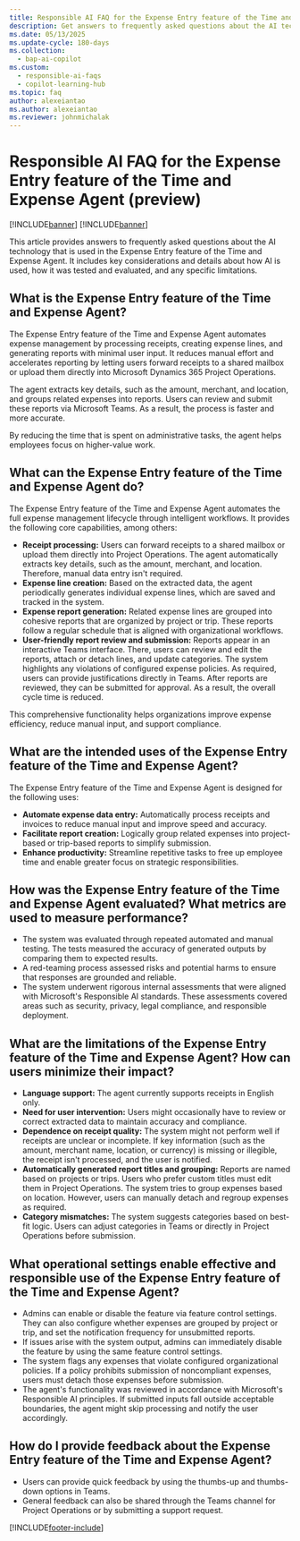 ```yaml
---
title: Responsible AI FAQ for the Expense Entry feature of the Time and Expense Agent (preview)
description: Get answers to frequently asked questions about the AI technology used in the Expense Entry feature of the Time and Expense Agent. This FAQ includes key considerations and details about how the AI is used, how it was tested and evaluated, and any specific limitations.
ms.date: 05/13/2025
ms.update-cycle: 180-days
ms.collection:
  - bap-ai-copilot
ms.custom:
  - responsible-ai-faqs
  - copilot-learning-hub
ms.topic: faq
author: alexeiantao
ms.author: alexeiantao
ms.reviewer: johnmichalak
---
```


# Responsible AI FAQ for the Expense Entry feature of the Time and Expense Agent (preview)

[!INCLUDE[banner](../includes/banner.md)]
[!INCLUDE[banner](../includes/preview-note.md)]

This article provides answers to frequently asked questions about the AI technology that is used in the Expense Entry feature of the Time and Expense Agent. It includes key considerations and details about how AI is used, how it was tested and evaluated, and any specific limitations.

## What is the Expense Entry feature of the Time and Expense Agent?

The Expense Entry feature of the Time and Expense Agent automates expense management by processing receipts, creating expense lines, and generating reports with minimal user input. It reduces manual effort and accelerates reporting by letting users forward receipts to a shared mailbox or upload them directly into Microsoft Dynamics 365 Project Operations.

The agent extracts key details, such as the amount, merchant, and location, and groups related expenses into reports. Users can review and submit these reports via Microsoft Teams. As a result, the process is faster and more accurate.

By reducing the time that is spent on administrative tasks, the agent helps employees focus on higher-value work.

## What can the Expense Entry feature of the Time and Expense Agent do?

The Expense Entry feature of the Time and Expense Agent automates the full expense management lifecycle through intelligent workflows. It provides the following core capabilities, among others:
 
- **Receipt processing:** Users can forward receipts to a shared mailbox or upload them directly into Project Operations. The agent automatically extracts key details, such as the amount, merchant, and location. Therefore, manual data entry isn't required.
- **Expense line creation:** Based on the extracted data, the agent periodically generates individual expense lines, which are saved and tracked in the system.
- **Expense report generation:** Related expense lines are grouped into cohesive reports that are organized by project or trip. These reports follow a regular schedule that is aligned with organizational workflows.
- **User-friendly report review and submission:** Reports appear in an interactive Teams interface. There, users can review and edit the reports, attach or detach lines, and update categories. The system highlights any violations of configured expense policies. As required, users can provide justifications directly in Teams. After reports are reviewed, they can be submitted for approval. As a result, the overall cycle time is reduced.

This comprehensive functionality helps organizations improve expense efficiency, reduce manual input, and support compliance.

## What are the intended uses of the Expense Entry feature of the Time and Expense Agent?

The Expense Entry feature of the Time and Expense Agent is designed for the following uses:

- **Automate expense data entry:** Automatically process receipts and invoices to reduce manual input and improve speed and accuracy.
- **Facilitate report creation:** Logically group related expenses into project-based or trip-based reports to simplify submission.
- **Enhance productivity:** Streamline repetitive tasks to free up employee time and enable greater focus on strategic responsibilities.

## How was the Expense Entry feature of the Time and Expense Agent evaluated? What metrics are used to measure performance?

- The system was evaluated through repeated automated and manual testing. The tests measured the accuracy of generated outputs by comparing them to expected results.
- A red-teaming process assessed risks and potential harms to ensure that responses are grounded and reliable.
- The system underwent rigorous internal assessments that were aligned with Microsoft's Responsible AI standards. These assessments covered areas such as security, privacy, legal compliance, and responsible deployment.

## What are the limitations of the Expense Entry feature of the Time and Expense Agent? How can users minimize their impact?

- **Language support:** The agent currently supports receipts in English only.
- **Need for user intervention:** Users might occasionally have to review or correct extracted data to maintain accuracy and compliance.
- **Dependence on receipt quality:** The system might not perform well if receipts are unclear or incomplete. If key information (such as the amount, merchant name, location, or currency) is missing or illegible, the receipt isn't processed, and the user is notified.
- **Automatically generated report titles and grouping:** Reports are named based on projects or trips. Users who prefer custom titles must edit them in Project Operations. The system tries to group expenses based on location. However, users can manually detach and regroup expenses as required.
- **Category mismatches:** The system suggests categories based on best-fit logic. Users can adjust categories in Teams or directly in Project Operations before submission.

## What operational settings enable effective and responsible use of the Expense Entry feature of the Time and Expense Agent?

- Admins can enable or disable the feature via feature control settings. They can also configure whether expenses are grouped by project or trip, and set the notification frequency for unsubmitted reports.
- If issues arise with the system output, admins can immediately disable the feature by using the same feature control settings.
- The system flags any expenses that violate configured organizational policies. If a policy prohibits submission of noncompliant expenses, users must detach those expenses before submission.
- The agent's functionality was reviewed in accordance with Microsoft's Responsible AI principles. If submitted inputs fall outside acceptable boundaries, the agent might skip processing and notify the user accordingly.

## How do I provide feedback about the Expense Entry feature of the Time and Expense Agent?

- Users can provide quick feedback by using the thumbs-up and thumbs-down options in Teams.
- General feedback can also be shared through the Teams channel for Project Operations or by submitting a support request.

[!INCLUDE[footer-include](../includes/footer-banner.md)]
